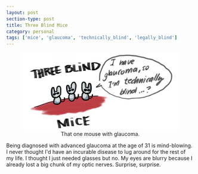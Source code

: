 ```yaml
---
layout: post
section-type: post
title: Three Blind Mice
category: personal
tags: ['mice', 'glaucoma', 'technically_blind', 'legally_blind']
---
```


<figure>
	<img src="/img/2019-03-27/mice.png">
	<figcaption align="center">That one mouse with glaucoma.</figcaption>
</figure>

Being diagnosed with advanced glaucoma at the age of 31 is mind-blowing. I never thought I'd have an incurable disease to lug around for the rest of my life. I thought I just needed glasses but no. My eyes are blurry because I already lost a big chunk of my optic nerves. Surprise, surprise.
